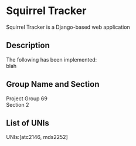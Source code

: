 # Squirrel Tracker

Squirrel Tracker is a Django-based web application

## Description

The following has been implemented:  
blah

## Group Name and Section

Project Group 69  
Section 2 

## List of UNIs

UNIs:[atc2146, mds2252]
